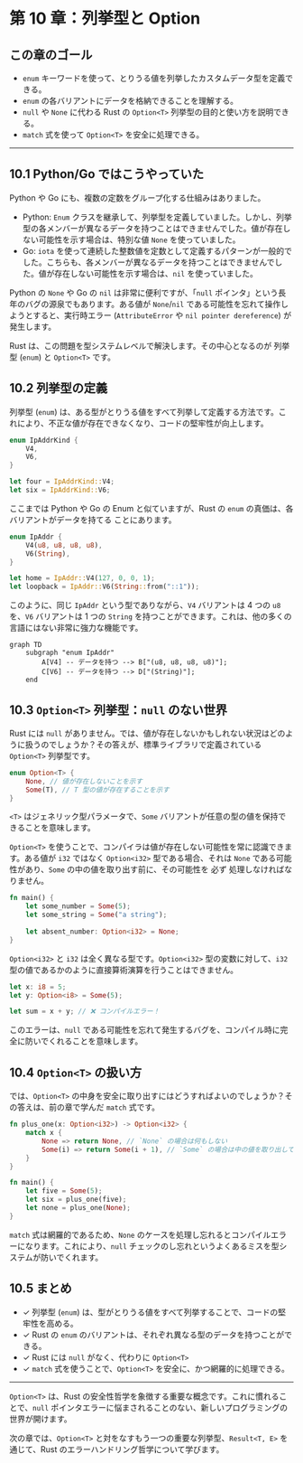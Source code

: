 # 第 10 章：列挙型と Option

## この章のゴール
- `enum` キーワードを使って、とりうる値を列挙したカスタムデータ型を定義できる。
- `enum` の各バリアントにデータを格納できることを理解する。
- `null` や `None` に代わる Rust の `Option<T>` 列挙型の目的と使い方を説明できる。
- `match` 式を使って `Option<T>` を安全に処理できる。

---

## 10.1 Python/Go ではこうやっていた

Python や Go にも、複数の定数をグループ化する仕組みはありました。

- Python: `Enum` クラスを継承して、列挙型を定義していました。しかし、列挙型の各メンバーが異なるデータを持つことはできませんでした。値が存在しない可能性を示す場合は、特別な値 `None` を使っていました。
- Go: `iota` を使って連続した整数値を定数として定義するパターンが一般的でした。こちらも、各メンバーが異なるデータを持つことはできませんでした。値が存在しない可能性を示す場合は、`nil` を使っていました。

Python の `None` や Go の `nil` は非常に便利ですが、「`null` ポインタ」という長年のバグの源泉でもあります。ある値が `None`/`nil` である可能性を忘れて操作しようとすると、実行時エラー (`AttributeError` や `nil pointer dereference`) が発生します。

Rust は、この問題を型システムレベルで解決します。その中心となるのが 列挙型 (`enum`) と `Option<T>` です。

## 10.2 列挙型の定義

列挙型 (`enum`) は、ある型がとりうる値をすべて列挙して定義する方法です。これにより、不正な値が存在できなくなり、コードの堅牢性が向上します。

```rust
enum IpAddrKind {
    V4,
    V6,
}

let four = IpAddrKind::V4;
let six = IpAddrKind::V6;
```
ここまでは Python や Go の Enum と似ていますが、Rust の `enum` の真価は、各バリアントがデータを持てる ことにあります。

```rust
enum IpAddr {
    V4(u8, u8, u8, u8),
    V6(String),
}

let home = IpAddr::V4(127, 0, 0, 1);
let loopback = IpAddr::V6(String::from("::1"));
```
このように、同じ `IpAddr` という型でありながら、`V4` バリアントは 4 つの `u8` を、`V6` バリアントは 1 つの `String` を持つことができます。これは、他の多くの言語にはない非常に強力な機能です。

```mermaid
graph TD
    subgraph "enum IpAddr"
        A[V4] -- データを持つ --> B["(u8, u8, u8, u8)"];
        C[V6] -- データを持つ --> D["(String)"];
    end
```

## 10.3 `Option<T>` 列挙型：`null` のない世界

Rust には `null` がありません。では、値が存在しないかもしれない状況はどのように扱うのでしょうか？その答えが、標準ライブラリで定義されている `Option<T>` 列挙型です。

```rust
enum Option<T> {
    None, // 値が存在しないことを示す
    Some(T), // T 型の値が存在することを示す
}
```
`<T>` はジェネリック型パラメータで、`Some` バリアントが任意の型の値を保持できることを意味します。

`Option<T>` を使うことで、コンパイラは値が存在しない可能性を常に認識できます。ある値が `i32` ではなく `Option<i32>` 型である場合、それは `None` である可能性があり、`Some` の中の値を取り出す前に、その可能性を 必ず 処理しなければなりません。

```rust
fn main() {
    let some_number = Some(5);
    let some_string = Some("a string");
    
    let absent_number: Option<i32> = None;
}
```

`Option<i32>` と `i32` は全く異なる型です。`Option<i32>` 型の変数に対して、`i32` 型の値であるかのように直接算術演算を行うことはできません。

```rust
let x: i8 = 5;
let y: Option<i8> = Some(5);

let sum = x + y; // ❌ コンパイルエラー！
```
このエラーは、`null` である可能性を忘れて発生するバグを、コンパイル時に完全に防いでくれることを意味します。

## 10.4 `Option<T>` の扱い方

では、`Option<T>` の中身を安全に取り出すにはどうすればよいのでしょうか？その答えは、前の章で学んだ `match` 式です。

```rust
fn plus_one(x: Option<i32>) -> Option<i32> {
    match x {
        None => return None, // `None` の場合は何もしない
        Some(i) => return Some(i + 1), // `Some` の場合は中の値を取り出して 1 を足す
    }
}

fn main() {
    let five = Some(5);
    let six = plus_one(five);
    let none = plus_one(None);
}
```
`match` 式は網羅的であるため、`None` のケースを処理し忘れるとコンパイルエラーになります。これにより、`null` チェックのし忘れというよくあるミスを型システムが防いでくれます。

## 10.5 まとめ

- ✓ 列挙型 (`enum`) は、型がとりうる値をすべて列挙することで、コードの堅牢性を高める。
- ✓ Rust の `enum` のバリアントは、それぞれ異なる型のデータを持つことができる。
- ✓ Rust には `null` がなく、代わりに `Option<T>`
- ✓ `match` 式を使うことで、`Option<T>` を安全に、かつ網羅的に処理できる。

---

`Option<T>` は、Rust の安全性哲学を象徴する重要な概念です。これに慣れることで、`null` ポインタエラーに悩まされることのない、新しいプログラミングの世界が開けます。

次の章では、`Option<T>` と対をなすもう一つの重要な列挙型、`Result<T, E>` を通じて、Rust のエラーハンドリング哲学について学びます。

